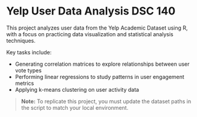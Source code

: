 # Yelp User Data Analysis DSC 140

This project analyzes user data from the Yelp Academic Dataset using R, with a focus on practicing data visualization and statistical analysis techniques.

Key tasks include:
- Generating correlation matrices to explore relationships between user vote types
- Performing linear regressions to study patterns in user engagement metrics
- Applying k-means clustering on user activity data

>  **Note:** To replicate this project, you must update the dataset paths in the script to match your local environment.

